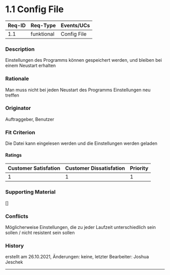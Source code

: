 # 1.1 Config File

| Req-ID | Req-Type   | Events/UCs  |
|--------|------------|-------------|
| 1.1    | funktional | Config File |

### Description
Einstellungen des Programms können gespeichert werden, und bleiben bei einem Neustart erhalten

### Rationale
Man muss nicht bei jeden Neustart des Programms Einstellungen neu treffen

### Originator
Auftraggeber, Benutzer

### Fit Criterion
Die Datei kann eingelesen werden und die Einstellungen werden geladen

#### Ratings
| Customer Satisfation | Customer Dissatisfation | Priority |
|----------------------|-------------------------|----------|
| 1                    | 1                       | 1        |

### Supporting Material
[]

### Conflicts
Möglicherweise Einstellungen, die zu jeder Laufzeit unterschiedlich sein sollen / nicht resistent sein sollen

### History
erstellt am 26.10.2021,
Änderungen: keine,
letzter Bearbeiter: Joshua Jeschek

---
